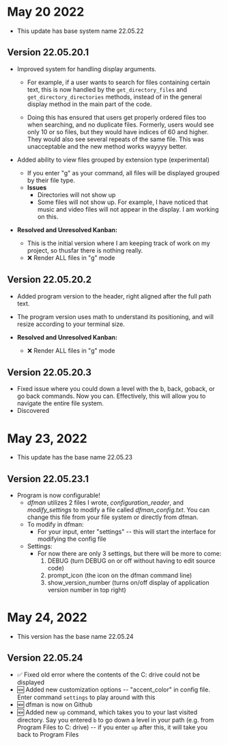 # May 20 2022

- This update has base system name 22.05.22

## Version 22.05.20.1

- Improved system for handling display arguments.
    - For example, if a user wants to search for files containing certain text, this is now handled by the `get_directory_files` and `get_directory_directories` methods, instead of in the general display method in the main part of the code.

    - Doing this has ensured that users get properly ordered files too when searching, and no duplicate files. Formerly, users would see only 10 or so files, but they would have indices of 60 and higher. They would also see several repeats of the same file. This was unacceptable and the new method works wayyyy better.

- Added ability to view files grouped by extension type (experimental)
    - If you enter "g" as your command, all files will be displayed grouped by their file type.
    - __Issues__
        - Directories will not show up
        - Some files will not show up. For example, I have noticed that music and video files will not appear in the display. I am working on this.

- __Resolved and Unresolved Kanban:__
    - This is the initial version where I am keeping track of work on my project, so thusfar there is nothing really.
    - ❌ Render ALL files in "g" mode

## Version 22.05.20.2

- Added program version to the header, right aligned after the full path text.
- The program version uses math to understand its positioning, and will resize according to your terminal size.

- __Resolved and Unresolved Kanban:__
    - ❌ Render ALL files in "g" mode


## Version 22.05.20.3

- Fixed issue where you could down a level with the b, back, goback, or go back commands. Now you can. Effectively, this will allow you to navigate the entire file system.
- Discovered


# May 23, 2022

- This update has the base name 22.05.23

## Version 22.05.23.1

- Program is now configurable!
    - _dfman_ utilizes 2 files I wrote, _configuration_reader_, and _modify_settings_ to modify a file called _dfman_config.txt_. You can change this file from your file system or directly from dfman.
    - To modify in dfman:
        - For your input, enter "settings" -- this will start the interface for modifying the config file
    - Settings:
        - For now there are only 3 settings, but there will be more to come:
            1. DEBUG (turn DEBUG on or off without having to edit source code)
            2. prompt_icon (the icon on the dfman command line)
            3. show_version_number (turns on/off display of application version number in top right)

# May 24, 2022

- This version has the base name 22.05.24

## Version 22.05.24

- ✅ Fixed old error where the contents of the C: drive could not be displayed
- 🆕 Added new customization options -- "accent_color" in config file. Enter command `settings` to play around with this
- 🆕 dfman is now on Github
- 🆕 Added new `up` command, which takes you to your last visited directory. Say you entered `b` to go down a level in your path (e.g. from Program Files to C: drive) -- if you enter `up` after this, it will take you back to Program Files
